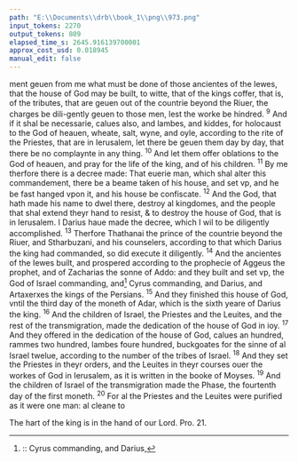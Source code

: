 ```yaml
---
path: "E:\\Documents\\drb\\book_1\\png\\973.png"
input_tokens: 2270
output_tokens: 809
elapsed_time_s: 2645.916139700001
approx_cost_usd: 0.018945
manual_edit: false
---
```

ment geuen from me what must be done of those ancientes of the Iewes, that the house of God may be built, to witte, that of the kings coffer, that is, of the tributes, that are geuen out of the countrie beyond the Riuer, the charges be dili-gently geuen to those men, lest the worke be hindred. <sup>9</sup> And if it shal be necessarie, calues also, and lambes, and kiddes, for holocaust to the God of heauen, wheate, salt, wyne, and oyle, according to the rite of the Priestes, that are in Ierusalem, let there be geuen them day by day, that there be no complaynte in any thing. <sup>10</sup> And let them offer oblations to the God of heauen, and pray for the life of the king, and of his children. <sup>11</sup> By me therfore there is a decree made: That euerie man, which shal alter this commandement, there be a beame taken of his house, and set vp, and he be fast hanged vpon it, and his house be confiscate. <sup>12</sup> And the God, that hath made his name to dwel there, destroy al kingdomes, and the people that shal extend theyr hand to resist, & to destroy the house of God, that is in Ierusalem. I Darius haue made the decree, which I wil to be diligently accomplished. <sup>13</sup> Therfore Thathanai the prince of the countrie beyond the Riuer, and Stharbuzani, and his counselers, according to that which Darius the king had commanded, so did execute it diligently. <sup>14</sup> And the ancientes of the Iewes built, and prospered according to the prophecie of Aggeus the prophet, and of Zacharias the sonne of Addo: and they built and set vp, the God of Israel commanding, and[^1] Cyrus commanding, and Darius, and Artaxerxes the kings of the Persians. <sup>15</sup> And they finished this house of God, vntil the third day of the moneth of Adar, which is the sixth yeare of Darius the king. <sup>16</sup> And the children of Israel, the Priestes and the Leuites, and the rest of the transmigration, made the dedication of the house of God in ioy. <sup>17</sup> And they offered in the dedication of the house of God, calues an hundred, rammes two hundred, lambes foure hundred, buckgoates for the sinne of al Israel twelue, according to the number of the tribes of Israel. <sup>18</sup> And they set the Priestes in theyr orders, and the Leuites in theyr courses ouer the workes of God in Ierusalem, as it is written in the booke of Moyses. <sup>19</sup> And the children of Israel of the transmigration made the Phase, the fourtenth day of the first moneth. <sup>20</sup> For al the Priestes and the Leuites were purified as it were one man: al cleane to

<aside>The hart of the king is in the hand of our Lord. Pro. 21.</aside>

[^1]: :: Cyrus commanding, and Darius,